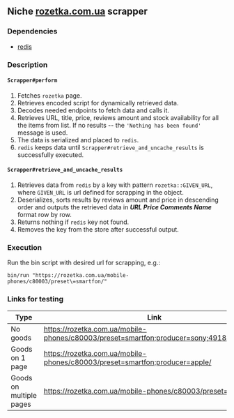 ## Niche [rozetka.com.ua]() scrapper

### Dependencies

* [redis](https://redis.io/)

### Description

#### `Scrapper#perform` 
1. Fetches `rozetka` page.
2. Retrieves encoded script for dynamically retrieved data.
3. Decodes needed endpoints to fetch data and calls it. 
4. Retrieves URL, title, price, reviews amount and stock availability for all the items from list.
If no results -- the `'Nothing has been found'` message is used.
5. The data is serialized and placed to `redis`.
6. `redis` keeps data until `Scrapper#retrieve_and_uncache_results` is successfully executed.

#### `Scrapper#retrieve_and_uncache_results`
1. Retrieves data from `redis` by a key with pattern `rozetka::GIVEN_URL`, where `GIVEN_URL` is
url defined for scrapping in the object.
2. Deserializes, sorts results by reviews amount and price in descending order and outputs 
the retrieved data in ***URL Price Comments Name*** format row by row.
3. Returns nothing if `redis` key not found.
4. Removes the key from the store after successful output.

### Execution

Run the bin script with desired url for scrapping, e.g.:

`bin/run "https://rozetka.com.ua/mobile-phones/c80003/preset\=smartfon/"` 


### Links for testing

| Type | Link |
| --- | --- |
| No goods | https://rozetka.com.ua/mobile-phones/c80003/preset=smartfon;producer=sony;49180=103100/ |
| Goods on 1 page | https://rozetka.com.ua/mobile-phones/c80003/preset=smartfon;producer=apple/ |
| Goods on multiple pages | https://rozetka.com.ua/mobile-phones/c80003/preset=smartfon/ |
